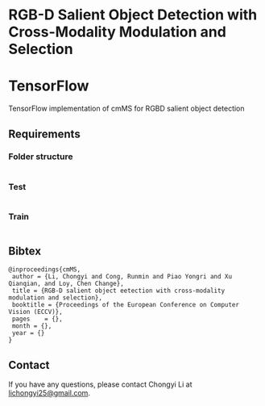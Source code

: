 # RGB-D Salient Object Detection with Cross-Modality Modulation and Selection



# TensorFlow
TensorFlow implementation of cmMS for RGBD salient object detection

## Requirements


### Folder structure

```

```
### Test
```

```

### Train
```

```


## Bibtex

```
@inproceedings{cmMS,
 author = {Li, Chongyi and Cong, Runmin and Piao Yongri and Xu Qianqian, and Loy, Chen Change},
 title = {RGB-D salient object eetection with cross-modality modulation and selection},
 booktitle = {Proceedings of the European Conference on Computer Vision (ECCV)},
 pages    = {},
 month = {},
 year = {}
}
```

## Contact
If you have any questions, please contact Chongyi Li at lichongyi25@gmail.com.


